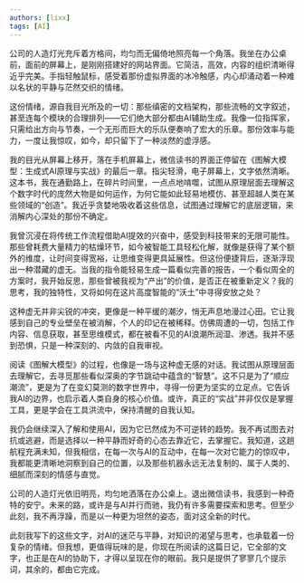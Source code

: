 ```yaml
---
authors: [lixx]
tags: [AI]
---
```


公司的人造灯光充斥着方格间，均匀而无偏倚地照亮每一个角落。我坐在办公桌前，面前的屏幕上，是刚刚搭建好的网站界面。它简洁，高效，内容的组织清晰得近乎完美。手指轻触鼠标，感受着那份虚拟界面的冰冷触感，内心却涌动着一种难以名状的平静与茫然交织的情绪。

这份情绪，源自我目光所及的一切：那些缜密的文档架构，那些流畅的文字叙述，甚至连每个模块的合理排列——它们绝大部分都由AI辅助生成。我像一位指挥家，只需给出方向与节奏，一个无形而巨大的乐队便奏响了宏大的乐章。那份效率与能力，一度让我惊叹，如今，却只留下了一种淡然的虚浮感。

我的目光从屏幕上移开，落在手机屏幕上，微信读书的界面正停留在《图解大模型：生成式AI原理与实战》的最后一章。指尖轻滑，电子屏幕上，文字依然清晰。这本书，我在通勤路上，在碎片时间里，一点点地啃噬，试图从原理层面去理解这个数字时代的庞然大物是如何运作，为何它能如此轻易地模仿、甚至超越人类在某些领域的“创造”。我近乎贪婪地吸收着这些信息，试图通过理解它的底层逻辑，来消解内心深处的那份不确定。

我曾沉浸在将传统工作流程借助AI提效的兴奋中，感受到科技带来的无限可能性。那些曾耗费大量精力的枯燥环节，如今被智能工具轻松化解，就像是获得了某个额外的维度，让时间变得宽裕，让思维变得更具延展性。但这份便捷背后，逐渐浮现出一种潜藏的虚无。当我的指令能轻易生成一篇看似完善的报告，一个看似周全的方案时，我开始反思，那些曾被我视为“产出”的价值，是否正在被重新定义？我的思考，我的独特性，又将如何在这片高度智能的“沃土”中寻得安放之处？

这种虚无并非尖锐的冲突，更像是一种平缓的潮汐，悄无声息地漫过心田。它让我感到自己的专业壁垒在被消解，个人的印记在被稀释。仿佛周遭的一切，包括工作内容、信息获取，甚至思维模式，都在被看不见的AI浪潮所润湿、渗透。我并不感到恐惧，只是一种深刻的、内敛的自我审视。

阅读《图解大模型》的过程，也像是一场与这种虚无感的对话。我试图从原理层面去理解它，去寻觅那些看似深奥的字节跳动中蕴含的“智慧”。这不只是为了“顺应潮流”，更是为了在变幻莫测的数字世界中，寻得一份更为坚实的立足点。它告诉我AI的边界，也启示着人类自身的核心价值。或许，真正的“实战”并非仅仅是掌握工具，更是学会在工具洪流中，保持清醒的自我认知。

我仍会继续深入了解和使用AI，因为它已然成为不可逆转的趋势。我不再试图去对抗或逃避，而是选择以一种平静而好奇的心态去靠近它，去掌握它。我知道，这趟航程充满未知，但我相信，在每一次与AI的互动中，在每一次对它能力的惊叹中，我都能更清晰地洞察到自己的位置，以及那些机器永远无法复制的、属于人类的、细腻而深刻的情感与直觉。

公司的人造灯光依旧明亮，均匀地洒落在办公桌上。退出微信读书，我感到一种奇特的安宁。未来的路，或许是与AI并行而驰，我仍有许多需要探索和思考。但至少此刻，我不再浮躁，而是以一种更为坦然的姿态，面对这全新的时代。

此刻我写下的这些文字，对AI的迷茫与平静，对知识的渴望与思考，也承载着一份复杂的情绪。但我想，更值得玩味的是，你现在所阅读的这篇日记，它全部的文字，也正是在AI的协助下，才得以呈现在你的眼前。我只是提供了寥寥几个提示词，其余的，都由它完成。
